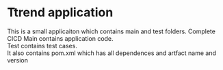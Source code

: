 # Ttrend application

This is a small applicaiton which contains main and test folders.  Complete CICD
Main contains application code.  
Test contains test cases.  
It also contains pom.xml which has all dependences and artfact name and version

